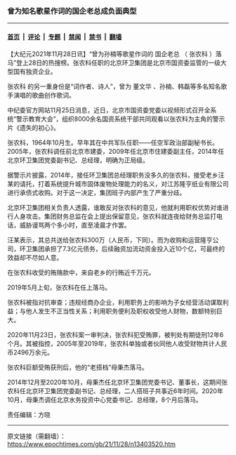 ### 曾为知名歌星作词的国企老总成负面典型

---

#### [首页](../../../..?n13403520) &nbsp;|&nbsp; [评论](../../../../../epoch-comment?n13403520) &nbsp;|&nbsp; [专题](../../../../../epoch-special?n13403520) &nbsp;|&nbsp; [禁闻](../../../../../epoch-news?n13403520) &nbsp;|&nbsp; [禁书](../../../../../books?n13403520) &nbsp;|&nbsp; [翻墙](https://github.com/gfw-breaker/nogfw/blob/master/README.md?n13403520)


<div class="post_content" id="artbody" itemprop="articleBody">
 <!-- article content begin -->
 <p>
  【大纪元2021年11月28日讯】“曾为孙楠等歌星作词的
  <ok href="https://www.epochtimes.com/gb/tag/%E5%9B%BD%E4%BC%81%E8%80%81%E6%80%BB.html">
   国企老总
  </ok>
  （
  <ok href="https://www.epochtimes.com/gb/tag/%E5%BC%A0%E5%86%9C%E7%A7%91.html">
   张农科
  </ok>
  ）落马”登上28日的热搜榜。张农科任职的北京环卫集团是北京市国资委监管的一级大型国有独资企业。
 </p>
 <p>
  <ok href="https://www.epochtimes.com/gb/tag/%E5%BC%A0%E5%86%9C%E7%A7%91.html">
   张农科
  </ok>
  的另一重身份是“词作者、诗人”，曾为
  <ok href="https://www.epochtimes.com/gb/tag/%E8%91%A3%E6%96%87%E5%8D%8E.html">
   董文华
  </ok>
  、孙楠、韩磊等多名知名歌手演唱的歌曲创作歌词。
 </p>
 <p>
  中纪委官方网站11月25日消息，近日，北京市国资委党委以视频形式召开全系统“警示教育大会”，组织8000余名国资系统干部共同观看以张农科为主角的警示片《遗失的初心》。
 </p>
 <p>
  张农科，1964年10月生。早年其在中共军队任职——任空军政治部副秘书长。2005年，张农科调任前北京市建委，2009年任北京市住建委副主任，2014年任北京环卫集团党委副书记、总经理，明确为正局级。
 </p>
 <p>
  据警示片披露，2014年，接任环卫集团总经理职务没多久的张农科，接受老乡汪某的请托，打着系统提升城市固体废物处理能力的名义，对江苏隆亨纸业有限公司进行承债式收购。对于这一决定，集团班子内部产生了严重分歧。
 </p>
 <p>
  北京环卫集团相关负责人透露，谁敢反对张农科的意见，他就利用职权优势对谁进行人身攻击。集团财务总监在会上提出保留意见，张农科就连夜给财务总监打电话，威胁谩骂两个多小时，直至凌晨才作罢。
 </p>
 <p>
  汪某表示，其总共送给张农科300万（人民币，下同）。而为收购和运营隆亨公司，环卫集团承担了7.3亿元债务，后续融资加流动资金投入近10个亿，可最终的效益却不尽如人意。
 </p>
 <p>
  在张农科收受的贿赂款中，来自老乡的行贿近千万元。
 </p>
 <p>
  2019年5月上旬，张农科在任上落马。
 </p>
 <p>
  张农科被指对抗审查；违规经商办企业，利用职务上的影响为子女经营活动谋取利益；与他人发生不正当性关系；利用职务便利及职权收受他人财物，数额特别巨大。
 </p>
 <p>
  2020年11月23日，张农科案一审判决，张农科犯受贿罪，被判处有期徒刑12年6个月。其被指控，2005年至2019年，张农科单独或者伙同他人收受财物共计人民币2496万余元。
 </p>
 <p>
  张农科巨额受贿获刑后，他的“老搭档”母秉杰落马。
 </p>
 <p>
  2014年12月至2020年10月，母秉杰任北京环卫集团党委书记、董事长，这期间张农科任北京环卫集团党委副书记、总经理，二人搭班子共事近6年时间。2020年10月，母秉杰调任北京水务投资中心党委书记、总经理，8个月后落马。
 </p>
 <p>
  责任编辑：方晓
 </p>
 <!-- article content end -->
 <div id="below_article_ad">
 </div>
</div>


---

原文链接（需翻墙）：https://www.epochtimes.com/gb/21/11/28/n13403520.htm